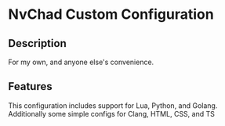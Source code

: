 # NvChad Custom Configuration

## Description

For my own, and anyone else's convenience.

## Features

This configuration includes support for Lua, Python, and Golang. Additionally
some simple configs for Clang, HTML, CSS, and TS
